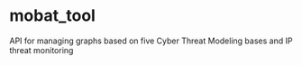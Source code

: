 # mobat_tool
 API for managing graphs based on five Cyber Threat Modeling bases and IP threat monitoring
